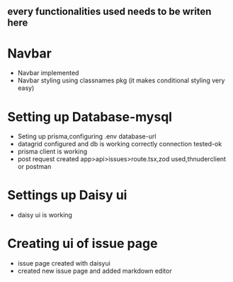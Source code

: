 ## every functionalities used needs to be writen here 

# Navbar 
-   Navbar implemented 
-   Navbar styling using classnames pkg (it makes conditional styling very easy)

# Setting up Database-mysql
-   Seting up prisma,configuring .env database-url 
-   datagrid configured and db is working correctly connection tested-ok
-   prisma client is working 
-   post request created app>api>issues>route.tsx,zod used,thnuderclient or postman

# Settings up Daisy ui
-   daisy ui is working 

# Creating ui of issue page 
-   issue page created with daisyui
-   created new issue page and added markdown editor